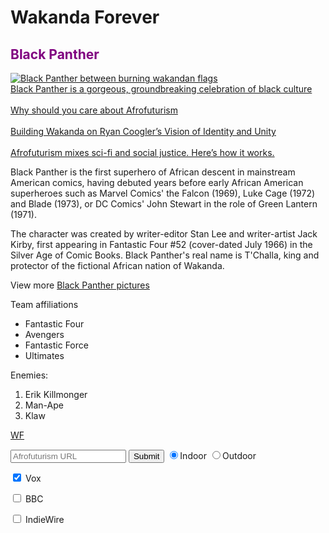 <!DOCTYPE html>
<html>
<!-- Introduction-to-Basic-CSS-->
<head>
 <h1 id= "Wakanda forever"> Wakanda Forever</h1>
 </head>
 
 <body>
<h2 style="color: purple">Black Panther</h2>
<main>
 
  <a href="#"> <img src="https://pixel.nymag.com/imgs/daily/vulture/2018/02/01/black-panther/lede.w700.h700.jpg" alt="Black Panther between burning wakandan flags"> </a> 
  <br>
  <a href="https://www.vox.com/culture/2018/2/23/17028826/black-panther-wakanda-culture-marvel"> Black Panther is a gorgeous, groundbreaking celebration of black culture</a> </br>
  <br>
  <a href="https://www.bbc.com/news/av/world-africa-46308054/why-should-black-people-care-about-afrofuturism"> Why should you care about Afrofuturism</a> </br>
  <br>
  <a href="https://www.indiewire.com/2018/12/black-panther-production-design-wakanda-ryan-coogler-oscars-1202026404/"> Building Wakanda on Ryan Coogler’s Vision of Identity and Unity</a>
  </br>
  <br>
  <a href="https://www.youtube.com/watch?v=jlPwTMMhGGI"> Afrofuturism mixes sci-fi and social justice. Here’s how it works.</a>
  </br>
         
  <p>Black Panther is the first superhero of African descent in mainstream American comics, having debuted years before early      African American superheroes such as Marvel Comics' the Falcon (1969), Luke Cage (1972) and Blade (1973), or DC Comics' John    Stewart in the role of Green Lantern (1971).</p>
  
  <p>The character was        created by writer-editor Stan Lee and writer-artist Jack Kirby, first appearing in Fantastic Four #52 (cover-dated July        1966) in the Silver Age of Comic Books. Black Panther's real name is T'Challa, king and protector of the fictional African      nation of Wakanda.</p>
  
  <p> View more <a target="_blank" href="https://br.pinterest.com/hleefranks/black-panther-marvel/">Black Panther pictures</a></p>
  <div>
  <p>Team affiliations</p>
  
  <ul>
    <li>Fantastic Four</li>
    <li> Avengers</li>
    <li>Fantastic Force</li>
    <li>Ultimates</li>
  </ul>
  
  <p>Enemies:</p>

  <ol>   
      <li>Erik Killmonger</li>
      <li>Man-Ape</li>
      <li>Klaw</li>
  </ol>
  
  </div>
  
  <a href="#"></a>
  
  <a href = "#wakanda forever"> WF</a>
  <br>
  
<form action="/submit-afrofuturist-picture">
 <input type="text" required placeholder="Afrofuturism URL"> <button type="submit">Submit</button>
 
 <label for="indoor"> 
 <input id="indoor" type="radio" name="indoor-outdoor"checked>Indoor 
 </label>
 
 <label for="outdoor"> 
 <input id="outdoor" type="radio" name="indoor-outdoor">Outdoor 
 </label>
 
 <label for="Vox's"><input id="Vox's" type="checkbox" name="Links liked" checked> Vox</label>

 <label for="bbc's"><input id="bbc's" type="checkbox" name="Links liked"> BBC</label>

 <label for="Indiewire's"><input id="Indiewire's" type="checkbox" name="Links liked"> IndieWire</label>
 
</form>

 <!--That form isn't showing in the preview. I need to make a pull request or an issue... I just need some help.--> </br>
</main>
</body>
</html>
